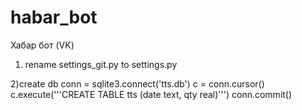 # habar_bot
Хабар бот (VK)

1) rename settings_git.py to settings.py

2)create db
conn = sqlite3.connect('tts.db')
c = conn.cursor()
c.execute('''CREATE TABLE tts
              (date text, qty real)''')
conn.commit()
